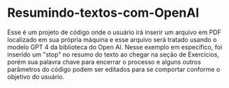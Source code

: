 # Resumindo-textos-com-OpenAI

Esse é um projeto de código onde o usuário irá inserir um arquivo em PDF localizado em sua própria máquina e esse arquivo será tratado usando o modelo GPT 4 da biblioteca do Open AI. Nesse exemplo em específico, foi inserido um "stop" no resumo do texto ao chegar na seção de Exercícios, porém sua palavra chave para encerrar o processo e alguns outros parâmetros do código podem ser editados para se comportar conforme o objetivo do usuário.
